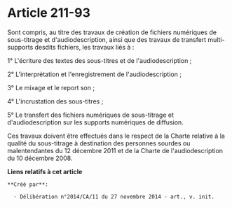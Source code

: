 # Article 211-93

Sont compris, au titre des travaux de création de fichiers numériques de sous-titrage et d'audiodescription, ainsi que des
travaux de transfert multi-supports desdits fichiers, les travaux liés à : 

1° L'écriture des textes des sous-titres et de l'audiodescription ; 

2° L'interprétation et l'enregistrement de l'audiodescription ; 

3° Le mixage et le report son ; 

4° L'incrustation des sous-titres ; 

5° Le transfert des fichiers numériques de sous-titrage et d'audiodescription sur les supports numériques de diffusion. 

Ces travaux doivent être effectués dans le respect de la Charte relative à la qualité du sous-titrage à destination des
personnes sourdes ou malentendantes du 12 décembre 2011 et de la Charte de l'audiodescription du 10 décembre 2008.

**Liens relatifs à cet article**

	**Créé par**:

	  - Délibération n°2014/CA/11 du 27 novembre 2014 - art., v. init.
